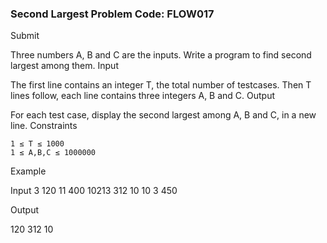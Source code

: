 ### Second Largest Problem Code: FLOW017
Submit

Three numbers A, B and C are the inputs. Write a program to find second largest among them.
Input

The first line contains an integer T, the total number of testcases. Then T lines follow, each line contains three integers A, B and C.
Output

For each test case, display the second largest among A, B and C, in a new line.
Constraints

    1 ≤ T ≤ 1000
    1 ≤ A,B,C ≤ 1000000

Example

Input
3
120 11 400
10213 312 10
10 3 450

Output

120
312
10
